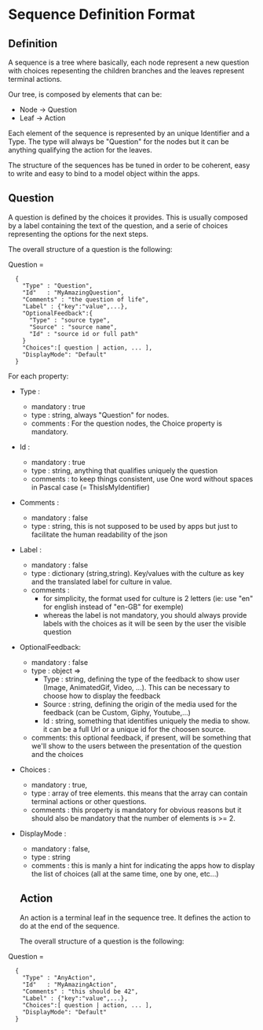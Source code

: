 # Sequence Definition Format

## Definition

A sequence is a tree where basically, each node represent a new question with choices repesenting the children branches and
the leaves represent terminal actions.

Our tree, is composed by elements that can be:

* Node -> Question
* Leaf -> Action

Each element of the sequence is represented by an unique Identifier and a Type. The type will always be "Question" for the nodes
but it can be anything qualifying the action for the leaves. 

The structure of the sequences has be tuned in order to be coherent, easy to write and easy to bind to a model object within the apps.

## Question

A question is defined by the choices it provides. This is usually composed by a label containing the text of the question, and a
serie of choices representing the options for the next steps.

The overall structure of a question is the following:

Question = 

      {
        "Type" : "Question",
        "Id"   : "MyAmazingQuestion",
        "Comments" : "the question of life",
        "Label" : {"key":"value",...},
        "OptionalFeedback":{
          "Type" : "source type",
          "Source" : "source name",
          "Id" : "source id or full path"
        }
        "Choices":[ question | action, ... ],
        "DisplayMode": "Default"
      }
     
For each property:

* Type : 
  * mandatory : true
  * type : string, always "Question" for nodes. 
  * comments : For the question nodes, the Choice property is mandatory.
* Id :
  * mandatory : true
  * type : string, anything that qualifies uniquely the question
  * comments : to keep things consistent, use One word without spaces in Pascal case (= ThisIsMyIdentifier)
* Comments : 
  * mandatory : false
  * type : string, this is not supposed to be used by apps but just to facilitate the human readability of the json
* Label :
  * mandatory : false
  * type : dictionary (string,string). Key/values with the culture as key and the translated label for culture in value.
  * comments : 
     - for simplicity, the format used for culture is 2 letters (ie: use "en" for english instead of "en-GB" for exemple)
     - whereas the label is not mandatory, you should always provide labels with the choices as it will be seen by the user 
     the visible question
* OptionalFeedback:
  * mandatory : false
  * type : object =>
      * Type : string, defining the type of the feedback to show user (Image, AnimatedGif, Video, ...). This can be necessary to choose how to display the feedback
      * Source : string, defining the origin of the media used for the feedback (can be Custom, Giphy, Youtube,...)
      * Id : string, something that identifies uniquely the media to show. it can be a full Url or a unique id for the choosen source.
  * comments: this optional feedback, if present, will be something that we'll show to the users between the presentation of the question and the choices       

* Choices :
  * mandatory : true,
  * type : array of tree elements. this means that the array can contain terminal actions or other questions.
  * comments : this property is mandatory for obvious reasons but it should also be mandatory that the number of 
  elements is >= 2.
* DisplayMode :
  * mandatory : false,
  * type : string
  * comments : this is manly a hint for indicating the apps how to display the list of choices (all at the same time, one by one, etc...)
  
  
  ## Action
  
  An action is a terminal leaf in the sequence tree. It defines the action to do at the end of the sequence.
  
  The overall structure of a question is the following:

Question = 

      {
        "Type" : "AnyAction",
        "Id"   : "MyAmazingAction",
        "Comments" : "this should be 42",
        "Label" : {"key":"value",...},
        "Choices":[ question | action, ... ],
        "DisplayMode": "Default"
      }
     
     
